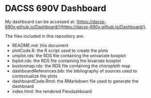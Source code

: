 # DACSS 690V Dashboard
My dashboard can be accessed at: [https://dacss-690v.github.io/Dashboard/](https://dacss-690v.github.io/Dashboard/).

The files included in this repository are:
- README.md: this document
- plotCode.R: the R script used to create the plots
- uniplot.rds: the RDS file containing the univariate boxplot
- biplot.rds: the RDS file containing the bivariate boxplot
- bostonmap.rds: the RDS file containing the choropleth map
- dashboardReferences.bib: the bibliography of sources used to contextualize the plots
- dashboardCode.Rmd: the RMarkdown file used to generate the dashboard
- index.html: the rendered Flexdashboard
